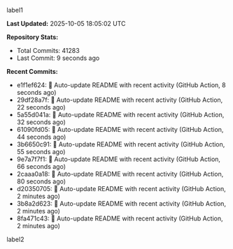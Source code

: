 
label1 
<!-- ACTIVITY_START -->
**Last Updated:** 2025-10-05 18:05:02 UTC

**Repository Stats:**
- Total Commits: 41283
- Last Commit: 9 seconds ago

**Recent Commits:**
- e1f1ef624: 🤖 Auto-update README with recent activity (GitHub Action, 8 seconds ago)
- 29df28a7f: 🤖 Auto-update README with recent activity (GitHub Action, 22 seconds ago)
- 5a55d041a: 🤖 Auto-update README with recent activity (GitHub Action, 32 seconds ago)
- 61090fd05: 🤖 Auto-update README with recent activity (GitHub Action, 44 seconds ago)
- 3b6650c91: 🤖 Auto-update README with recent activity (GitHub Action, 55 seconds ago)
- 9e7a7f7f1: 🤖 Auto-update README with recent activity (GitHub Action, 66 seconds ago)
- 2caaa0a18: 🤖 Auto-update README with recent activity (GitHub Action, 80 seconds ago)
- d20350705: 🤖 Auto-update README with recent activity (GitHub Action, 2 minutes ago)
- 3b8a2d623: 🤖 Auto-update README with recent activity (GitHub Action, 2 minutes ago)
- 8fa471c43: 🤖 Auto-update README with recent activity (GitHub Action, 2 minutes ago)
<!-- ACTIVITY_END -->

label2
